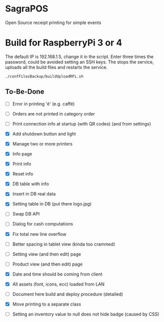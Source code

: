 # SagraPOS

Open Source receipt printing for simple events

# Build for RaspberryPi 3 or 4
The default IP is 192.168.1.5, change it in the script.
Enter three times the password, could be avoided setting an SSH keys.
The stops the service, uploads all the build files and restarts the service.
```
./confFilesBackup/buildUploadRPi.sh 
```

## To-Be-Done
- [ ] Error in printing 'é' (e.g. caffé)
- [ ] Orders are not printed in category order
- [ ] Print connection info at startup (with QR codes) (and from settings)
- [x] Add shutdown button and light
- [x] Manage two or more printers
- [x] Info page
- [x] Print info 
- [x] Reset info
- [x] DB table with info
- [x] Insert in DB real data
- [x] Setting table in DB (put there logo.jpg)
- [ ] Swap DB API
- [ ] Dialog for cash computations
- [x] Fix total new line overflow
- [ ] Better spacing in tablet view (kinda too crammed)
- [ ] Setting view (and then edit) page
- [ ] Product view (and then edit) page
- [x] Date and time should be coming from client
- [x] All assets (font, icons, ecc) loaded from LAN
- [ ] Document here build and deploy procedure (detailed)
- [x] Move printing to a separate class
- [ ] Setting an inventory value to null does not hide badge (caused by CSS)

